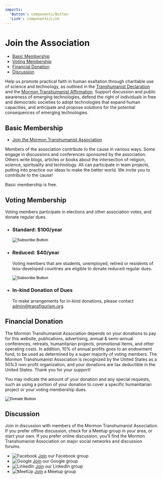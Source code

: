 ```yaml
---
imports:
  'Button': components/Button
  'Link': components/Link
---
```

# Join the Association

- [Basic Membership](#basic-membership)
- [Voting Membership](#voting-membership)
- [Financial Donation](#donation)
- [Discussion](#discussion)

Help us promote practical faith in human exaltation through charitable use of science and technology, as outlined in the [Transhumanist Declaration](/about/transhumanist-declaration) and the [Mormon Transhumanist Affirmation](/about/affirmation). Support discussion and public awareness of emerging technologies, defend the right of individuals in free and democratic societies to adopt technologies that expand human capacities, and anticipate and propose solutions for the potential consequences of emerging technologies.

## <a id="basic-membership"></a>Basic Membership
- [Join the Mormon Transhumanist Association](/join/form)

Members of the association contribute to the cause in various ways. Some engage in discussions and conferences sponsored by the association. Others write blogs, articles or books about the intersection of religion, science, spirituality and technology. All can participate in team projects, putting into practice our ideas to make the better world. We invite you to contribute to the cause!

Basic membership is free.

## <a id="voting-membership"></a>Voting Membership
Voting members participate in elections and other association votes, and donate regular dues.

- ### Standard: $100/year
  <form action="https://www.paypal.com/cgi-bin/webscr" method="post">
    <input type="hidden" name="cmd" value="_s-xclick" />
    <input type="hidden" name="hosted_button_id" value="54DR7US4VTSS4" />
    <input type="image" src="https://www.paypalobjects.com/en_US/i/btn/btn_subscribe_LG.gif" name="submit" alt="Subscribe Button" />
  </form>

- ### Reduced: $40/year
  Voting members that are students, unemployed, retired or residents of less-developed countries are eligible to donate reduced regular dues.
  <form action="https://www.paypal.com/cgi-bin/webscr" method="post">
    <input type="hidden" name="cmd" value="_s-xclick" />
    <input type="hidden" name="hosted_button_id" value="2RSWMWX6ZNWK8" />
    <input type="image" src="https://www.paypalobjects.com/en_US/i/btn/btn_subscribe_LG.gif" name="submit" alt="Subscribe Button" />
  </form>

- ### In-kind Donation of Dues
  To make arrangements for in-kind donations, please contact admin@transfigurism.org.

## <a id="donation"></a>Financial Donation
The Mormon Transhumanist Association depends on your donations to pay for this website, publications, advertising, annual & semi-annual conferences, retreats, humanitarian projects, promotional items, and other operating costs. In addition, 10% of annual profits goes to an endowment fund, to be used as determined by a super majority of voting members. The Mormon Transhumanist Association is recognized by the United States as a 501c3 non-profit organization, and your donations are tax deductible in the United States. Thank you for your support!

You may indicate the amount of your donation and any special requests, such as using a portion of your donation to cover a specific humanitarian project or your voting membership dues.
  <form action="https://www.paypal.com/cgi-bin/webscr" method="post">
    <input type="hidden" name="cmd" value="_s-xclick" />
    <input type="hidden" name="hosted_button_id" value="Z7DMMYU9AUR4C" />
    <input type="image" src="https://www.paypalobjects.com/en_US/i/btn/btn_donate_LG.gif" name="submit" alt="Donate Button" />
  </form>

## <a id="discussion"></a>Discussion
Join in discussion with members of the Mormon Transhumanist Association. If you prefer offline discussion, check for a Meetup group in your area, or start your own. If you prefer online discussion, you'll find the Mormon Transhumanist Association on major social networks and discussion forums.


- ![Facebook](assets/logos/facebook-16x16.png) [Join](https://www.facebook.com/groups/transfigurism/) our Facebook group
- ![Google](assets/logos/google-16x16.gif) [Join](https://groups.google.com/forum/#!forum/transfigurism) our Google group
- ![LinkedIn](assets/logos/linkedin-16x16.png) [Join](https://www.linkedin.com/grp/home?gid=1904923) our LinkedIn group
- ![MeetUp](assets/logos/meetup-16x16.png) [Join](http://transfigurism.meetup.com/) a Meetup group
